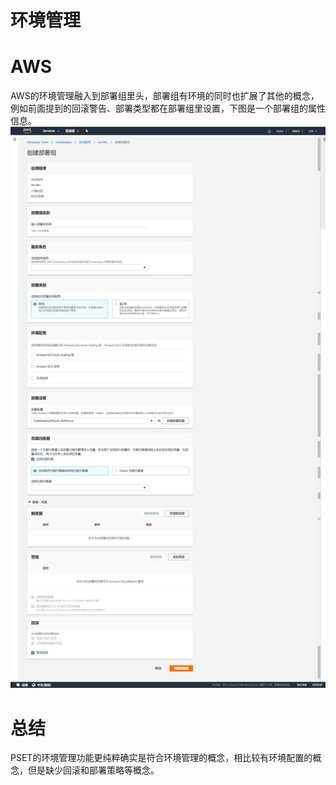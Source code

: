 # 环境管理

# AWS
AWS的环境管理融入到部署组里头，部署组有环境的同时也扩展了其他的概念，例如前面提到的回滚警告、部署类型都在部署组里设置，下图是一个部署组的属性信息。
![deploy-group](/assets/2019-02-21_202515.png)

# 总结
PSET的环境管理功能更纯粹确实是符合环境管理的概念，相比较有环境配置的概念，但是缺少回滚和部署策略等概念。
